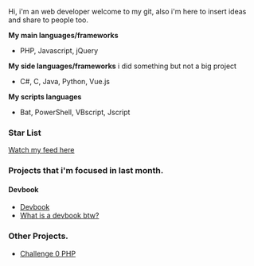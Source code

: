 
Hi, i'm an web developer welcome to my git, also i'm here to insert ideas and share to people too.

**My main languages/frameworks**
- PHP, Javascript, jQuery

**My side languages/frameworks**
i did something but not a big project

- C#, C, Java, Python, Vue.js

**My scripts languages**
- Bat, PowerShell, VBscript, Jscript

### Star List
[Watch my feed here](https://github.com/hiagosilverio?tab=stars)

### Projects that i'm focused in last month.

#### Devbook
- [Devbook](https://github.com/hiagosilverio/web-devbook/wiki)
- [What is a devbook btw?](https://github.com/hiagosilverio/web-devbook)

### Other Projects.

- [Challenge 0 PHP](https://github.com/hiagosilverio/challenge-0-php/blob/master/README.md)
